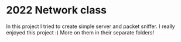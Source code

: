 # 2022 Network class
In this project I tried to create simple server and packet sniffer. I really enjoyed this project :) More on them in their separate folders!
